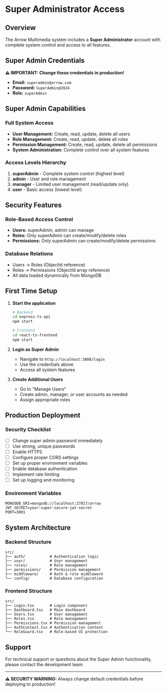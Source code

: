 # Super Administrator Access

## Overview
The Arrow Multimedia system includes a **Super Administrator** account with complete system control and access to all features.

## Super Admin Credentials

**⚠️ IMPORTANT: Change these credentials in production!**

- **Email:** `superadmin@arrow.com`
- **Password:** `SuperAdmin@2024`
- **Role:** `superAdmin`

## Super Admin Capabilities

### Full System Access
- **User Management:** Create, read, update, delete all users
- **Role Management:** Create, read, update, delete all roles
- **Permission Management:** Create, read, update, delete all permissions
- **System Administration:** Complete control over all system features

### Access Levels Hierarchy
1. **superAdmin** - Complete system control (highest level)
2. **admin** - User and role management
3. **manager** - Limited user management (read/update only)
4. **user** - Basic access (lowest level)

## Security Features

### Role-Based Access Control
- **Users:** superAdmin, admin can manage
- **Roles:** Only superAdmin can create/modify/delete roles
- **Permissions:** Only superAdmin can create/modify/delete permissions

### Database Relations
- Users → Roles (ObjectId reference)
- Roles → Permissions (ObjectId array reference)
- All data loaded dynamically from MongoDB

## First Time Setup

1. **Start the application**
   ```bash
   # Backend
   cd express-ts-api
   npm start
   
   # Frontend
   cd react-ts-frontend
   npm start
   ```

2. **Login as Super Admin**
   - Navigate to `http://localhost:3000/login`
   - Use the credentials above
   - Access all system features

3. **Create Additional Users**
   - Go to "Manage Users"
   - Create admin, manager, or user accounts as needed
   - Assign appropriate roles

## Production Deployment

### Security Checklist
- [ ] Change super admin password immediately
- [ ] Use strong, unique passwords
- [ ] Enable HTTPS
- [ ] Configure proper CORS settings
- [ ] Set up proper environment variables
- [ ] Enable database authentication
- [ ] Implement rate limiting
- [ ] Set up logging and monitoring

### Environment Variables
```env
MONGODB_URI=mongodb://localhost:27017/arrow
JWT_SECRET=your-super-secure-jwt-secret
PORT=3001
```

## System Architecture

### Backend Structure
```
src/
├── auth/           # Authentication logic
├── user/           # User management
├── roles/          # Role management
├── permissions/    # Permission management
├── middleware/     # Auth & role middleware
└── config/         # Database configuration
```

### Frontend Structure
```
src/
├── Login.tsx       # Login component
├── Dashboard.tsx   # Main dashboard
├── Users.tsx       # User management
├── Roles.tsx       # Role management
├── Permissions.tsx # Permission management
├── AuthContext.tsx # Authentication context
└── RoleGuard.tsx   # Role-based UI protection
```

## Support

For technical support or questions about the Super Admin functionality, please contact the development team.

---

**⚠️ SECURITY WARNING:** Always change default credentials before deploying to production!